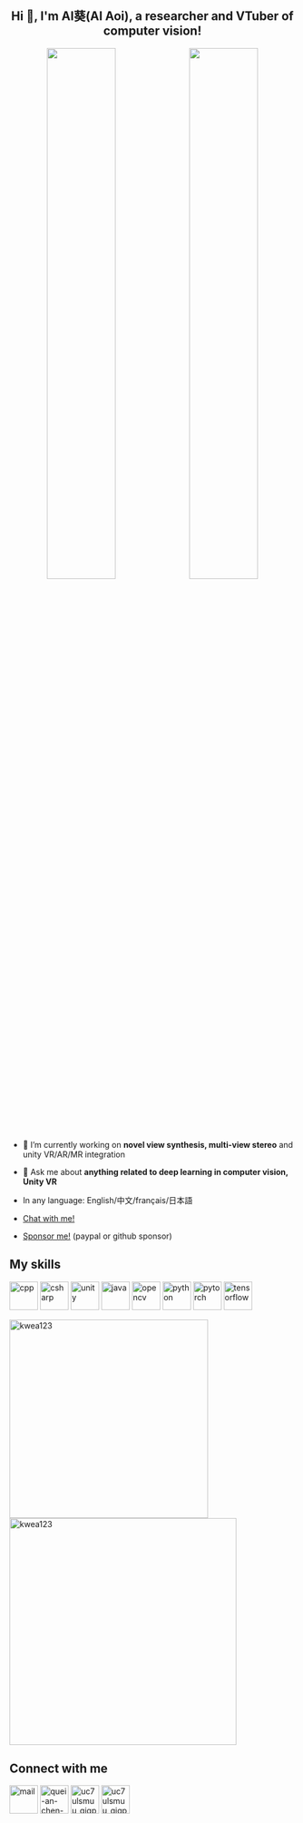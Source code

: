 <h2 align="center">Hi 👋, I'm AI葵(AI Aoi), a researcher and VTuber of computer vision!</h2>

<p align="center">
  <img src="https://github.com/kwea123/CasMVSNet_pl/raw/master/assets/demo.gif" width="49%" />
  <img src="https://user-images.githubusercontent.com/11364490/140264589-295acebe-8ace-4d61-b871-26eb8ae10ab0.png" width="49%" />
</p>

- 🔭 I’m currently working on **novel view synthesis, multi-view stereo** and unity VR/AR/MR integration

- 💬 Ask me about **anything related to deep learning in computer vision, Unity VR**

- In any language: English/中文/français/日本語

- [Chat with me!](https://github.com/kwea123/kwea123/issues)

- [Sponsor me!](https://paypal.me/kwea123) (paypal or github sponsor)

## My skills
<p align="left">
  <img src="https://img.icons8.com/color/48/000000/c-plus-plus-logo.png" alt="cpp" width="50" height="50"/>
  <img src="https://img.icons8.com/color/48/000000/c-sharp-logo.png" alt="csharp" width="50" height="50"/>
  <img src="https://img.icons8.com/ios-filled/50/000000/unity.png" alt="unity" width="50" height="50"/>
  <img src="https://img.icons8.com/dusk/64/000000/java-coffee-cup-logo.png" alt="java" width="50" height="50"/>
  <img src="https://www.vectorlogo.zone/logos/opencv/opencv-icon.svg" alt="opencv" width="50" height="50"/>
  <img src="https://img.icons8.com/dusk/64/000000/python.png" alt="python" width="50" height="50"/>
  <img src="https://www.vectorlogo.zone/logos/pytorch/pytorch-icon.svg" alt="pytorch" width="50" height="50"/>
  <img src="https://www.vectorlogo.zone/logos/tensorflow/tensorflow-icon.svg" alt="tensorflow" width="50" height="50"/>
</p>

<p>
  <img align="left" width="350" src="https://github-readme-stats.vercel.app/api/top-langs/?username=kwea123&layout=compact&hide=html,asp,jupyter%20notebook" alt="kwea123" />
  <img align="center" width="400" src="https://github-readme-stats.vercel.app/api?username=kwea123&show_icons=true" alt="kwea123" />
</p>

## Connect with me
<p align="left">
  <a href="mailto:kwea123@gmail.com" target="blank"><img align="center" src="https://img.icons8.com/clouds/100/000000/gmail.png" alt="mail" height="50" width="50" /></a>
  <a href="https://linkedin.com/in/quei-an-chen-612266143" target="blank"><img align="center" src="https://img.icons8.com/cute-clipart/64/000000/linkedin.png" alt="quei-an-chen-612266143" height="50" width="50" /></a>
  <a href="https://www.youtube.com/channel/UC7UlsMUu_gIgpqNGB4SqSwQ" target="blank"><img align="center" src="https://img.icons8.com/clouds/512/youtube-play.png" alt="uc7ulsmuu_gigpqngb4sqswq" height="50" width="50" /></a>
  <a href="https://twitter.com/kwea123" target="blank"><img align="center" src="https://img.icons8.com/cute-clipart/64/000000/twitter.png" alt="uc7ulsmuu_gigpqngb4sqswq" height="50" width="50" /></a>
</p>
